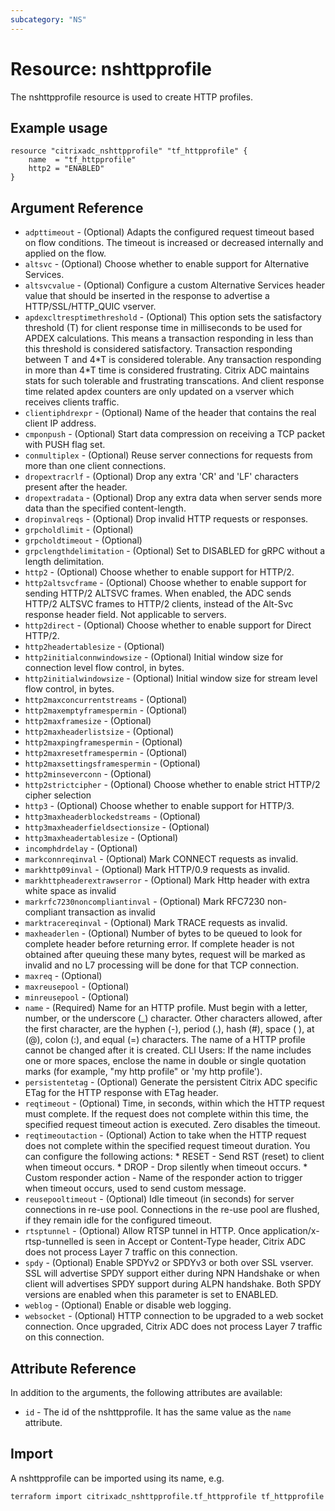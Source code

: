 ```yaml
---
subcategory: "NS"
---
```


# Resource: nshttpprofile

The nshttpprofile resource is used to create HTTP profiles.


## Example usage

```hcl
resource "citrixadc_nshttpprofile" "tf_httpprofile" {
    name  = "tf_httpprofile"
    http2 = "ENABLED"
}
```


## Argument Reference

* `adpttimeout` - (Optional) Adapts the configured request timeout based on flow conditions. The timeout is increased or decreased internally and applied on the flow.
* `altsvc` - (Optional) Choose whether to enable support for Alternative Services.
* `altsvcvalue` - (Optional) Configure a custom Alternative Services header value that should be inserted in the response to advertise a HTTP/SSL/HTTP_QUIC vserver.
* `apdexcltresptimethreshold` - (Optional) This option sets the satisfactory threshold (T) for client response time in milliseconds to be used for APDEX calculations. This means a transaction responding in less than this threshold is considered satisfactory. Transaction responding between T and 4\*T is considered tolerable. Any transaction responding in more than 4\*T time is considered frustrating. Citrix ADC maintains stats for such tolerable and frustrating transcations. And client response time related apdex counters are only updated on a vserver which receives clients traffic.
* `clientiphdrexpr` - (Optional) Name of the header that contains the real client IP address.
* `cmponpush` - (Optional) Start data compression on receiving a TCP packet with PUSH flag set.
* `conmultiplex` - (Optional) Reuse server connections for requests from more than one client connections.
* `dropextracrlf` - (Optional) Drop any extra 'CR' and 'LF' characters present after the header.
* `dropextradata` - (Optional) Drop any extra data when server sends more data than the specified content-length.
* `dropinvalreqs` - (Optional) Drop invalid HTTP requests or responses.
* `grpcholdlimit` - (Optional)
* `grpcholdtimeout` - (Optional)
* `grpclengthdelimitation` - (Optional) Set to DISABLED for gRPC without a length delimitation.
* `http2` - (Optional) Choose whether to enable support for HTTP/2.
* `http2altsvcframe` - (Optional) Choose whether to enable support for sending HTTP/2 ALTSVC frames. When enabled, the ADC sends HTTP/2 ALTSVC frames to HTTP/2 clients, instead of the Alt-Svc response header field. Not applicable to servers.
* `http2direct` - (Optional) Choose whether to enable support for Direct HTTP/2.
* `http2headertablesize` - (Optional)
* `http2initialconnwindowsize` - (Optional) Initial window size for connection level flow control, in bytes.
* `http2initialwindowsize` - (Optional) Initial window size for stream level flow control, in bytes.
* `http2maxconcurrentstreams` - (Optional)
* `http2maxemptyframespermin` - (Optional)
* `http2maxframesize` - (Optional)
* `http2maxheaderlistsize` - (Optional)
* `http2maxpingframespermin` - (Optional)
* `http2maxresetframespermin` - (Optional)
* `http2maxsettingsframespermin` - (Optional)
* `http2minseverconn` - (Optional)
* `http2strictcipher` - (Optional) Choose whether to enable strict HTTP/2 cipher selection
* `http3` - (Optional) Choose whether to enable support for HTTP/3.
* `http3maxheaderblockedstreams` - (Optional)
* `http3maxheaderfieldsectionsize` - (Optional)
* `http3maxheadertablesize` - (Optional)
* `incomphdrdelay` - (Optional)
* `markconnreqinval` - (Optional) Mark CONNECT requests as invalid.
* `markhttp09inval` - (Optional) Mark HTTP/0.9 requests as invalid.
* `markhttpheaderextrawserror` - (Optional) Mark Http header with extra white space as invalid
* `markrfc7230noncompliantinval` - (Optional) Mark RFC7230 non-compliant transaction as invalid
* `marktracereqinval` - (Optional) Mark TRACE requests as invalid.
* `maxheaderlen` - (Optional) Number of bytes to be queued to look for complete header before returning error. If complete header is not obtained after queuing these many bytes, request will be marked as invalid and no L7 processing will be done for that TCP connection.
* `maxreq` - (Optional)
* `maxreusepool` - (Optional)
* `minreusepool` - (Optional)
* `name` - (Required) Name for an HTTP profile. Must begin with a letter, number, or the underscore \(\_\) character. Other characters allowed, after the first character, are the hyphen \(-\), period \(.\), hash \(\#\), space \( \), at \(@\), colon \(:\), and equal \(=\) characters. The name of a HTTP profile cannot be changed after it is created.  CLI Users: If the name includes one or more spaces, enclose the name in double or single quotation marks \(for example, "my http profile" or 'my http profile'\).
* `persistentetag` - (Optional) Generate the persistent Citrix ADC specific ETag for the HTTP response with ETag header.
* `reqtimeout` - (Optional) Time, in seconds, within which the HTTP request must complete. If the request does not complete within this time, the specified request timeout action is executed. Zero disables the timeout.
* `reqtimeoutaction` - (Optional) Action to take when the HTTP request does not complete within the specified request timeout duration. You can configure the following actions: * RESET - Send RST (reset) to client when timeout occurs. * DROP - Drop silently when timeout occurs. * Custom responder action - Name of the responder action to trigger when timeout occurs, used to send custom message.
* `reusepooltimeout` - (Optional) Idle timeout (in seconds) for server connections in re-use pool. Connections in the re-use pool are flushed, if they remain idle for the configured timeout.
* `rtsptunnel` - (Optional) Allow RTSP tunnel in HTTP. Once application/x-rtsp-tunnelled is seen in Accept or Content-Type header, Citrix ADC does not process Layer 7 traffic on this connection.
* `spdy` - (Optional) Enable SPDYv2 or SPDYv3 or both over SSL vserver. SSL will advertise SPDY support either during NPN Handshake or when client will advertises SPDY support during ALPN handshake. Both SPDY versions are enabled when this parameter is set to ENABLED.
* `weblog` - (Optional) Enable or disable web logging.
* `websocket` - (Optional) HTTP connection to be upgraded to a web socket connection. Once upgraded, Citrix ADC does not process Layer 7 traffic on this connection.


## Attribute Reference

In addition to the arguments, the following attributes are available:

* `id` - The id of the nshttpprofile. It has the same value as the `name` attribute.


## Import

A nshttpprofile can be imported using its name, e.g.

```shell
terraform import citrixadc_nshttpprofile.tf_httpprofile tf_httpprofile
```
